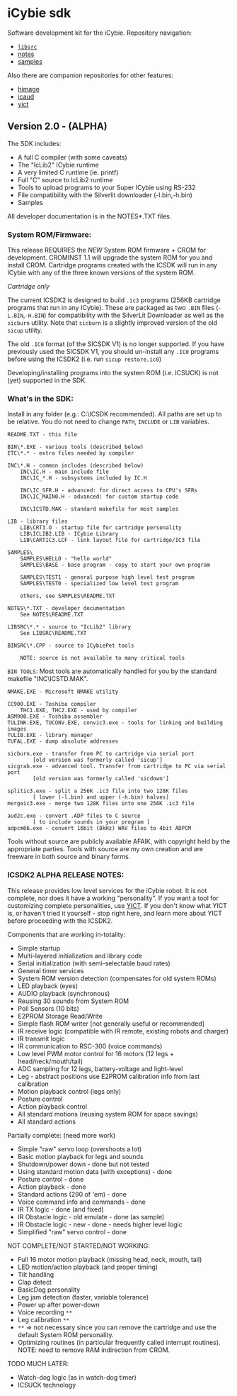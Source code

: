 # iCybie sdk

Software development kit for the iCybie. Repository navigation:

* [`libsrc`](/libsrc/README.md)
* [notes](/notes/README.md)
* [samples](/samples/README.md)

Also there are companion repositories for other features:

* [himage](https://github.com/cartheur-cybie/himage)
* [icaud](https://github.com/cartheur-cybie/icaud)
* [yict](https://github.com/cartheur-cybie/yict)

## Version 2.0 - (ALPHA)

The SDK includes:
* A full C compiler (with some caveats)
* The "IcLib2" ICybie runtime
* A very limited C runtime (ie. printf)
* Full "C" source to IcLib2 runtime
* Tools to upload programs to your Super ICybie using RS-232
* File compatibility with the Silverlit downloader (-l.bin,-h.bin)
* Samples

All developer documentation is in the NOTES\*.TXT files.

### System ROM/Firmware:

This release REQUIRES the *NEW* System ROM firmware + CROM for development. CROMINST 1.1 will upgrade the system ROM for you and install CROM. Cartridge programs created with the ICSDK will run in any ICybie with any of the three known versions of the system ROM.

_Cartridge only_

The current ICSDK2 is designed to build `.ic3` programs (256KB cartridge programs that run in any ICybie). These are packaged as two `.BIN` files (`-L.BIN`,`-H.BIN`) for compatibility with the SilverLit Downloader as well as the `sicburn` utility. Note that `sicburn` is a slightly improved version of the old `sicup` utility.

The old `.IC0` format (of the SICSDK V1) is no longer supported. If you have previously used the SICSDK V1, you should un-install any `.IC0` programs before using the ICSDK2 (i.e. run `sicup restore.ic0`)

Developing/installing programs into the system ROM (i.e. ICSUCK) is not (yet) supported in the SDK.

### What's in the SDK:

Install in any folder (e.g.: C:\ICSDK recommended). All paths are set up to be relative. You do not need to change `PATH`, `INCLUDE` or `LIB` variables.

    README.TXT - this file

    BIN\*.EXE - various tools (described below)
    ETC\*.* - extra files needed by compiler

    INC\*.H - common includes (described below)
        INC\IC.H - main include file
        INC\IC_*.H - subsystems included by IC.H

        INC\IC_SFR.H - advanced: for direct access to CPU's SFRs
        INC\IC_MAIN0.H - advanced: for custom startup code

        INC\ICSTD.MAK - standard makefile for most samples

    LIB - library files
	    LIB\CRT3.O - startup file for cartridge personality
        LIB\ICLIB2.LIB - ICybie Library
        LIB\CARTIC3.LCF - link layout file for cartridge/IC3 file

    SAMPLES\
        SAMPLES\HELLO - "hello world"
        SAMPLES\BASE - base program - copy to start your own program

        SAMPLES\TEST1 - general purpose high level test program
        SAMPLES\TEST0 - specialized low level test program

        others, see SAMPLES\README.TXT

    NOTES\*.TXT - developer documentation
        See NOTES\README.TXT

    LIBSRC\*.* - source to "IcLib2" library
        See LIBSRC\README.TXT

    BINSRC\*.CPP - source to ICybiePet tools

        NOTE: source is not available to many critical tools
    
`BIN TOOLS`: Most tools are automatically handled for you by the standard makefile "INC\ICSTD.MAK".

    NMAKE.EXE - Microsoft NMAKE utility

    CC900.EXE - Toshiba compiler
	    THC1.EXE, THC2.EXE - used by compiler
    ASM900.EXE - Toshiba assembler
    TULINK.EXE, TUCONV.EXE, convic3.exe - tools for linking and building images
    TULIB.EXE - library manager
    TUFAL.EXE - dump absolute addresses

    sicburn.exe - transfer from PC to cartridge via serial port
            [old version was formerly called 'sicup']
    sicgrab.exe - advanced tool. Transfer from cartridge to PC via serial port
            [old version was formerly called 'sicdown']

    splitic3.exe - split a 256K .ic3 file into two 128K files
            [ lower (-l.bin) and upper (-h.bin) halves]
    mergeic3.exe - merge two 128K files into one 256K .ic3 file

    aud2c.exe - convert .ADP files to C source
            [ to include sounds in your program ]
    adpcm66.exe - convert 16bit (8kHz) WAV files to 4bit ADPCM

Tools without source are publicly available AFAIK, with copyright held by the appropriate parties. Tools with source are my own creation and are freeware in both source and binary forms.

### ICSDK2 ALPHA RELEASE NOTES:

This release provides low level services for the iCybie robot. It is not complete, nor does it have a working "personality". If you want a tool for customizing complete personalities, use [YICT](https://github.com/cartheur-cybie/yict). If you don't know what YICT is, or haven't tried it yourself - stop right here, and learn more about YICT before proceeding with the ICSDK2.

Components that are working in-totality:

* Simple startup
* Multi-layered initialization and library code
* Serial initialization (with semi-selectable baud rates)
* General timer services
* System ROM version detection (compensates for old system ROMs)
* LED playback (eyes)
* AUDIO playback (synchronous)
* Reusing 30 sounds from System ROM
* Poll Sensors (10 bits)
* E2PROM Storage Read/Write
* Simple flash ROM writer [not generally useful or recommended]
* IR receive logic (compatible with IR remote, existing robots and charger)
* IR transmit logic
* IR communication to RSC-300 (voice commands)
* Low level PWM motor control for 16 motors (12 legs + head/neck/mouth/tail)
* ADC sampling for 12 legs, battery-voltage and light-level
* Leg - abstract positions use E2PROM calibration info from last calibration
* Motion playback control (legs only)
* Posture control
* Action playback control
* All standard motions (reusing system ROM for space savings)
* All standard actions

Partially complete: (need more work)

* Simple "raw" servo loop (overshoots a lot)
* Basic motion playback for legs and sounds
* Shutdown/power down - done but not tested
* Using standard motion data (with exceptions) - done
* Posture control - done
* Action playback - done
* Standard actions (290 of 'em) - done
* Voice command info and commands - done
* IR TX logic - done (and fixed)
* IR Obstacle logic - old emulate - done (as sample)
* IR Obstacle logic - new - done - needs higher level logic
* Simplified "raw" servo control - done

NOT COMPLETE/NOT STARTED/NOT WORKING:

* Full 16 motor motion playback (missing head, neck, mouth, tail)
* LED motion/action playback (and proper timing)
* Tilt handling
* Clap detect
* BasicDog personality
* Leg jam detection (faster, variable tolerance)
* Power up after power-down
* Voice recording `**`
* Leg calibration `**`
* `**` => not necessary since you can remove the cartridge and use the default System ROM personality.
* Optimizing routines (in particular frequently called interrupt routines). NOTE: need to remove RAM indirection from CROM.

TODO MUCH LATER:

* Watch-dog logic (as in watch-dog timer)
* ICSUCK technology
